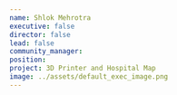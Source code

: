 ```yaml
---
name: Shlok Mehrotra
executive: false
director: false
lead: false
community_manager:   
position:  
project: 3D Printer and Hospital Map
image: ../assets/default_exec_image.png
---
```

